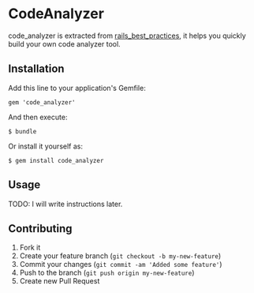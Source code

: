 # CodeAnalyzer

code_analyzer is extracted from [rails_best_practices][0], it helps you
quickly build your own code analyzer tool.

## Installation

Add this line to your application's Gemfile:

    gem 'code_analyzer'

And then execute:

    $ bundle

Or install it yourself as:

    $ gem install code_analyzer

## Usage

TODO: I will write instructions later.

## Contributing

1. Fork it
2. Create your feature branch (`git checkout -b my-new-feature`)
3. Commit your changes (`git commit -am 'Added some feature'`)
4. Push to the branch (`git push origin my-new-feature`)
5. Create new Pull Request

[0]: https://github.com/railsbp/rails_best_practices
